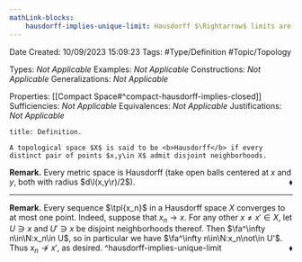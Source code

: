 ```yaml
---
mathLink-blocks:
    hausdorff-implies-unique-limit: Hausdorff $\Rightarrow$ limits are unique
---
```


<div class="topSpace"></div>

Date Created: 10/09/2023 15:09:23
Tags: #Type/Definition #Topic/Topology

Types: <i>Not Applicable</i>
Examples: <i>Not Applicable</i>
Constructions: <i>Not Applicable</i>
Generalizations: <i>Not Applicable</i>

Properties: [[Compact Space#^compact-hausdorff-implies-closed]]
Sufficiencies: <i>Not Applicable</i>
Equivalences: <i>Not Applicable</i>
Justifications: <i>Not Applicable</i>

``` ad-Definition
title: Definition.

A topological space $X$ is said to be <b>Hausdorff</b> if every distinct pair of points $x,y\in X$ admit disjoint neighborhoods.

```

<b>Remark.</b> Every metric space is Hausdorff (take open balls centered at $x$ and $y$, both with radius $d\l(x,y\r)/2$).<span style="float:right;">$\blacklozenge$</span>

---

<b>Remark.</b> Every sequence $\tpl{x_n}$ in a Hausdorff space $X$ converges to at most one point. Indeed, suppose that $x_n\to x$. For any other $x\neq x'\in X$, let $U\ni x$ and $U'\ni x$ be disjoint neighborhoods thereof. Then $\fa^\infty n\in\N:x_n\in U$, so in particular we have $\fa^\infty n\in\N:x_n\not\in U'$. Thus $x_n\not\to x'$, as desired.<span style="float:right;">$\blacklozenge$</span>
^hausdorff-implies-unique-limit
